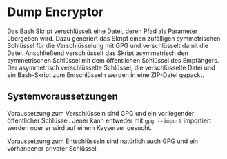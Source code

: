 # Dump Encryptor

Das Bash Skript verschlüsselt eine Datei, deren Pfad als Parameter übergeben wird. Dazu  generiert das Skript einen zufälligen symmetrischen Schlüssel für die Verschlüsselung mit GPG und verschlüsselt damit die Datei. Anschließend verschlüsselt das Skript asymmetrisch den symmetrischen Schlüssel mit dem öffentlichen Schlüssel des Empfängers. Der asymmetrisch verschlüsselte Schlüssel, die verschlüsselte Datei und ein Bash-Skript zum Entschlüsseln werden in eine ZIP-Datei gepackt.  

## Systemvoraussetzungen

Voraussetzung zum Verschlüsseln sind GPG und ein vorliegender öffentlicher Schlüssel. Jener kann entweder mit `gpg --import` importiert werden oder er wird auf einem Keyserver gesucht. 

Voraussetzung zum Entschlüsseln sind natürlich auch GPG und ein vorhandener privater Schlüssel.

